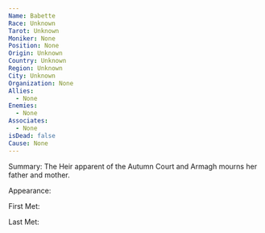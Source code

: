 ```yaml
---
Name: Babette
Race: Unknown
Tarot: Unknown
Moniker: None
Position: None
Origin: Unknown
Country: Unknown
Region: Unknown
City: Unknown
Organization: None
Allies:
  - None
Enemies:
  - None
Associates:
  - None
isDead: false
Cause: None
---
```

Summary: The Heir apparent of the Autumn Court and Armagh mourns her father and mother.

Appearance: 

First Met: 

Last Met: 
